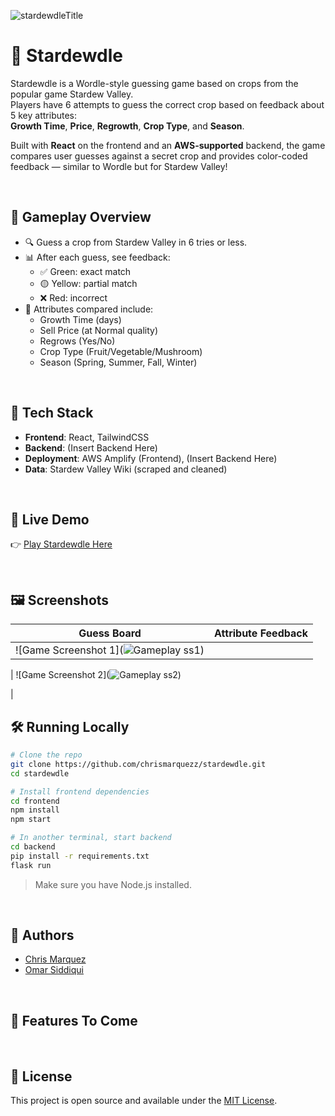 ![stardewdleTitle](https://github.com/user-attachments/assets/e5f6d8b5-4d5d-4983-bd61-f13012272ed9)

# 🌾 Stardewdle

Stardewdle is a Wordle-style guessing game based on crops from the popular game Stardew Valley.  
Players have 6 attempts to guess the correct crop based on feedback about 5 key attributes:  
**Growth Time**, **Price**, **Regrowth**, **Crop Type**, and **Season**.

Built with **React** on the frontend and an **AWS-supported** backend, the game compares user guesses against a secret crop and provides color-coded feedback — similar to Wordle but for Stardew Valley!

<br />

## 🧠 Gameplay Overview

- 🔍 Guess a crop from Stardew Valley in 6 tries or less.
- 📊 After each guess, see feedback:
  - ✅ Green: exact match
  - 🟡 Yellow: partial match
  - ❌ Red: incorrect
- 🌱 Attributes compared include:
  - Growth Time (days)
  - Sell Price (at Normal quality)
  - Regrows (Yes/No)
  - Crop Type (Fruit/Vegetable/Mushroom)
  - Season (Spring, Summer, Fall, Winter)

<br />

## 🔧 Tech Stack

- **Frontend**: React, TailwindCSS
- **Backend**: (Insert Backend Here)
- **Deployment**: AWS Amplify (Frontend), (Insert Backend Here)
- **Data**: Stardew Valley Wiki (scraped and cleaned)

<br />

## 🚀 Live Demo

👉 [Play Stardewdle Here]([https://your-deployed-site-link.com](https://main.d1drmb6trexkqn.amplifyapp.com/))

<br />

## 🖼️ Screenshots

| Guess Board | Attribute Feedback |
|-------------|--------------------|
| ![Game Screenshot 1](![Gameplay ss1](https://github.com/user-attachments/assets/9f63cf4f-87c8-41b7-89f1-e3a317899fe8))

 | ![Game Screenshot 2](![Gameplay ss2](https://github.com/user-attachments/assets/74e6a4d8-02c1-4ea0-a012-5b9e5a8c30ff))

 |
<br />


## 🛠️ Running Locally

```bash
# Clone the repo
git clone https://github.com/chrismarquezz/stardewdle.git
cd stardewdle

# Install frontend dependencies
cd frontend
npm install
npm start

# In another terminal, start backend
cd backend
pip install -r requirements.txt
flask run
```

> Make sure you have Node.js installed.

<br />

## 👥 Authors

- [Chris Marquez](https://github.com/chrismarquezz)
- [Omar Siddiqui](https://github.com/osid54)
  
<br />

## 📌 Features To Come

<br />

## 📄 License

This project is open source and available under the [MIT License](LICENSE).
